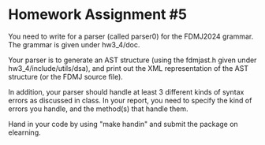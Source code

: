 # Homework Assignment #5

You need to write  for a parser (called parser0) for the FDMJ2024 grammar. The grammar is given under hw3_4/doc.

Your parser is to generate an AST structure (using the fdmjast.h given under hw3_4/include/utils/dsa), and print out the XML representation of the AST structure (or the FDMJ source file).

In addition, your parser should handle at least 3 different kinds of syntax errors as discussed in class. In your report, you need to specify the kind of errors you handle, and the method(s) that handle them.

Hand in your code by using "make handin" and submit the package on elearning.
